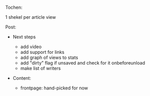 Tochen:

1 shekel per article view


Post: 
* Next steps
	* add video
	* add support for links 
	* add graph of views to stats
	* add "dirty" flag if unsaved and check for it onbeforeunload
	* make list of writers 

* Content:
	* frontpage: hand-picked for now